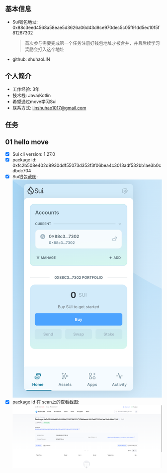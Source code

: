 ## 基本信息

- Sui钱包地址: 0x88c3eed4568a58eae5d3626a06d43d8ce970dec5c05f91dd5ec10f5f81267302

  > 首次参与需要完成第一个任务注册好钱包地址才被合并，并且后续学习奖励会打入这个地址
- github: shuhaoLIN

## 个人简介

- 工作经验: 3年
- 技术栈: Java\Kotlin
- 希望通过move学习Sui
- 联系方式: linshuhao1017@gmail.com

## 任务

## 01 hello move

- [x] Sui cli version: 1.27.0
- [x] package id: 0xfc2b508e402d8930ddf55073d353f3f06bea4c3013adf532bb1ae3b0cdbdc704
- [x] Sui钱包截图: ![Sui钱包截图](./images/wallet.png)
- [x] package id 在 scan上的查看截图:![Scan截图](./images/publish_hello_move.png)
